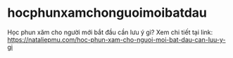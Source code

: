 # hocphunxamchonguoimoibatdau
Học phun xăm cho người mới bắt đầu cần lưu ý gì? Xem chi tiết tại link: https://nataliepmu.com/hoc-phun-xam-cho-nguoi-moi-bat-dau-can-luu-y-gi
